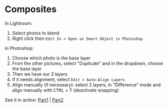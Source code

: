 # Composites

In Lightroom:

1. Select photos to blend
2. Right click then `Edit In > Open as Smart Object in Photoshop`

In Photoshop:

1. Choose which photo is the base layer
2. From the other pictures, select "Duplicate" and in the dropdown, choose the base layer
3. Then we have our 3 layers
4. If it needs alignment, select `Edit > Auto-Align Layers`
5. Align manually (if necessary): select 2 layers, in "Difference" mode and align manually with <kbd>CTRL</kbd> + <kbd>T</kbd> (deactivate snapping)

See it in action: [Part1](https://youtu.be/EstOxLEwC7U) | [Part2](https://youtu.be/6ridQSAA7cQ)